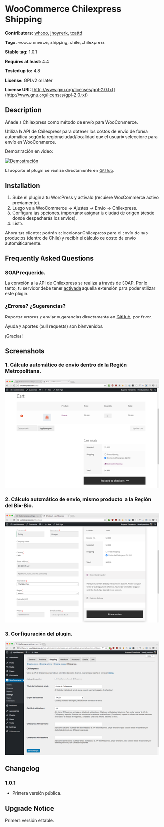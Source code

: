 # WooCommerce Chilexpress Shipping
**Contributors:** [whooo](https://github.com/whooohq), [jhoynerk](https://github.com/jhoynerk), [tcattd](https://github.com/tcattd)

**Tags:** woocommerce, shipping, chile, chilexpress

**Stable tag:** 1.0.1

**Requires at least:** 4.4

**Tested up to:** 4.8

**License:** GPLv2 or later

**License URI:** [http://www.gnu.org/licenses/gpl-2.0.txt](http://www.gnu.org/licenses/gpl-2.0.txt)


## Description
Añade a Chilexpress como método de envío para WooCommerce.

Utiliza la API de Chilexpress para obtener los costos de envío de forma automática según la región/ciudad/localidad que el usuario seleccione para envío en WooCommerce.

Demostración en video:

[![Demostración](https://img.youtube.com/vi/8QiOibg8C8k/0.jpg)](https://www.youtube.com/watch?v=8QiOibg8C8k)

El soporte al plugin se realiza directamente en [GitHub](https://github.com/whooohq/whq-woocommerce-chilexpress-shipping/).


## Installation
1. Sube el plugin a tu WordPress y actívalo (requiere WooCommerce activo previamente).
2. Luego ve a WooCommerce -> Ajustes -> Envío -> Chilexpress.
3. Configura las opciones. Importante asignar la ciudad de origen (desde donde despacharás los envíos).
4. Listo.

Ahora tus clientes podrán seleccionar Chilexpress para el envío de sus productos (dentro de Chile) y recibir el cálculo de costo de envío automáticamente.



## Frequently Asked Questions

### SOAP requerido.
La conexión a la API de Chilexpress se realiza a través de SOAP. Por lo tanto, tu servidor debe tener [activada](http://php.net/manual/en/book.soap.php) aquella extensión para poder utilizar este plugin.


### ¿Errores? ¿Sugerencias?
Reportar errores y enviar sugerencias directamente en [GitHub](https://github.com/whooohq/whq-woocommerce-chilexpress-shipping/issues), por favor.

Ayuda y aportes (pull requests) son bienvenidos.

¡Gracias!


## Screenshots
### 1. Cálculo automático de envío dentro de la Región Metropolitana.
![screenshot-1.png](https://raw.githubusercontent.com/whooohq/whq-woocommerce-chilexpress-shipping/master/assets-wp-repo/screenshot-1.png)

### 2. Cálculo automático de envío, mismo producto, a la Región del Bio-Bio.
![screenshot-2.png](https://raw.githubusercontent.com/whooohq/whq-woocommerce-chilexpress-shipping/master/assets-wp-repo/screenshot-2.png)

### 3. Configuración del plugin.
![screenshot-3.png](https://raw.githubusercontent.com/whooohq/whq-woocommerce-chilexpress-shipping/master/assets-wp-repo/screenshot-3.png)


## Changelog

### 1.0.1
* Primera versión pública.


## Upgrade Notice
Primera versión estable.
